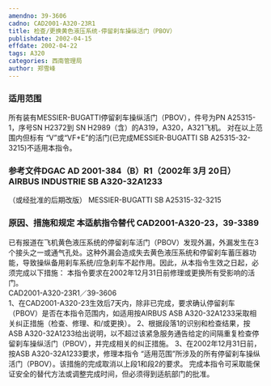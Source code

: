 ```yaml
---
amendno: 39-3606
cadno: CAD2001-A320-23R1
title: 检查/更换黄色液压系统-停留刹车操纵活门（PBOV）
publishdate: 2002-04-15
effdate: 2002-04-22
tags: A320
categories: 西南管理局
author: 郑雪峰
---
```


### 适用范围 
所有装有MESSIER-BUGATTI停留刹车操纵活门（PBOV），件号为PN A25315-1，序号SN H2372到 SN H2989（含）的A319，A320，A321飞机。    对在以上范围内但标有 “V”或“VF+E”的活门(已完成MESSIER-BUGATTI SB A25315-32-3215)不适用本指令。

<!--more-->
### 参考文件DGAC AD 2001-384（B）R1（2002年 3月 20日） AIRBUS INDUSTRIE SB A320-32A1233
（或经批准的后期改版）
    MESSIER-BUGATTI SB A25315-32-3215

### 原因、措施和规定 本适航指令替代 CAD2001-A320-23，39-3389
已有报道在飞机黄色液压系统的停留刹车活门（PBOV）发现外漏，外漏发生在3个接头之一或通气孔处。这种外漏会造成失去黄色液压系统和停留刹车蓄压器功能，导致操纵备用刹车系统/应急刹车不起作用。因此，从本指令生效之日起，必须完成以下措施： 
    本指令要求在2002年12月31日前修理或更换所有受影响的活门。      
  CAD2001-A320-23R1／39-3606   
    1、在CAD2001-A320-23生效后7天内，除非已完成，要求确认停留刹车（PBOV）是否在本指令范围内，如适用按AIRBUS ASB A320-32A1233采取相关纠正措施（检查、修理、和/或更换）。 
    2、根据段落1的识别和检查结果，按ASB A320-32A1233给出说明，以不超过该紧急服务通告给定的间隔重复检查停留刹车操纵活门（PBOV），并完成相关的纠正措施。 
    3、在2002年12月31日前，按ASB A320-32A1233要求，修理本指令 “适用范围”所涉及的所有停留刹车操纵活门（PBOV）。该措施的完成取消以上段1和段2的要求。 
    完成本指令可采取能保证安全的替代方法或调整完成时间，但必须得到适航部门的批准。
